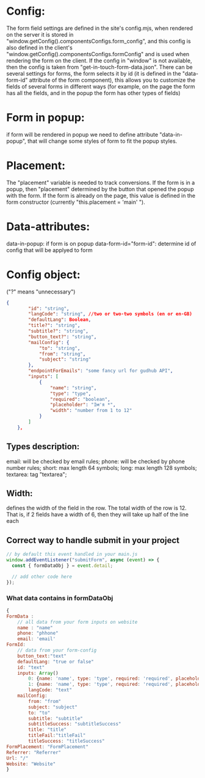 # Config:

The form field settings are defined in the site's config.mjs, when rendered on the server it is stored in "window.getConfig().componentsConfigs.form_config", and this config is also defined in the client's "window.getConfig().componentsConfigs.formConfig" and is used when rendering the form on the client. If the config in "window" is not available, then the config is taken from "get-in-touch-form-data.json". There can be several settings for forms, the form selects it by id (it is defined in the "data-form-id" attribute of the form component), this allows you to customize the fields of several forms in different ways (for example, on the page the form has all the fields, and in the popup the form has other types of fields)

# Form in popup:

if form will be rendered in popup we need to define attribute "data-in-popup", that will change some styles of form to fit the popup styles.

# Placement:

The "placement" variable is needed to track conversions. If the form is in a popup, then "placement" determined by the button that opened the popup with the form. If the form is already on the page, this value is defined in the form constructor (currently "this.placement = 'main' ").

# Data-attributes:

data-in-popup: if form is on popup
data-form-id="form-id": determine id of config that will be applyed to form

# Config object:

("?" means "unnecessary")

```json
{
        "id": "string",
        "langCode": "string", //two or two-two symbols (en or en-GB)
        "defaultLang": Boolean,
        "title?": "string",
        "subtitle?": "string",
        "button_text?": "string",
        "mailConfig": {
            "to": "string",
            "from": "string",
            "subject": "string"
        },
        "endpointForEmails": "some fancy url for gudhub API",
        "inputs": [
            {
                "name": "string",
                "type": "type",
                "required": "boolean",
                "placeholder": "Ім'я *",
                "width": "number from 1 to 12"
            }
        ]
    },
```

## Types description:

email: will be checked by email rules;
phone: will be checked by phone number rules;
short: max length 64 symbols;
long: max length 128 symbols;
textarea: tag "textarea";

## Width:

defines the width of the field in the row. The total width of the row is 12. That is, if 2 fields have a width of 6, then they will take up half of the line each

## Correct way to handle submit in your project

```js
// by default this event handled in your main.js
window.addEventListener("submitForm", async (event) => {
  const { formDataObj } = event.detail;

  // add other code here
});
```

### What data contains in formDataObj

```js
{
FormData :
    // all data from your form inputs on website
    name : "name"
    phone: "phhone"
    email: 'email'
FormId:
    // data from your form-config
    button_text:"text"
    defaultLang: "true or false"
    id: "text"
    inputs: Array()
        0: {name: 'name', type: 'type', required: 'required', placeholder: "placeholder", width: 12}
        1: {name: 'name', type: 'type', required: 'required', placeholder: 'placeholder *', errorText: 'errorText', …}
        langCode: "text"
    mailConfig:
        from: "from"
        subject: "subject"
        to: "to"
        subtitle: "subtitle"
        subtitleSuccess: "subtitleSuccess"
        title: "title"
        titleFail:"titleFail"
        titleSuccess: "titleSuccess"
FormPlacement: "FormPlacement"
Referrer: "Referrer"
Url: "/"
Website: "Website"
}
```
